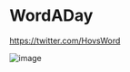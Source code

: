 # WordADay
https://twitter.com/HovsWord

![image](https://user-images.githubusercontent.com/13607064/184603423-6007f4b6-493f-45b5-92f6-d9336295f2df.png)
